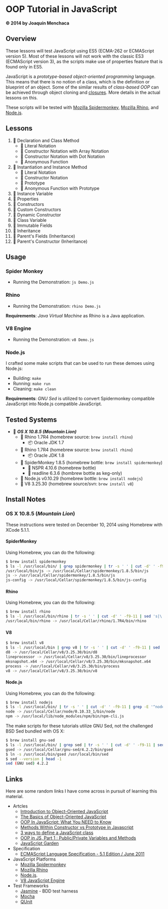 # OOP Tutorial in JavaScript
**© 2014 by Joaquín Menchaca**

## Overview

These lessons will test JavaScript using ES5 (ECMA-262 or ECMAScript version 5).  Most of these lessons will not work with the classic ES3 (ECMAScript version 3), as the scripts make use of properties feature that is found only in ES5.

JavaScript is a *prototype-based object-oriented programming* language. This means that there is no notion of a class, which is the definition or blueprint of an object.  Some of the similar results of *class-based OOP* can be achieved through object cloning and [closures](https://developer.mozilla.org/en-US/docs/Web/JavaScript/Guide/Closures).  More details in the actual lessons on this.

These scripts will be tested with [Mozilla Spidermonkey](https://developer.mozilla.org/en-US/docs/Mozilla/Projects/SpiderMonkey), [Mozilla Rhino](https://developer.mozilla.org/en-US/docs/Mozilla/Projects/Rhino), and [Node.js](http://nodejs.org/).

## Lessons

1. :green_book: Declaration and Class Method
    * :page_facing_up: Literal Notation
    * :page_facing_up: Constructor Notation with Array Notation
    * :page_facing_up: Constructor Notation with Dot Notation
    * :page_facing_up: Anonymous Function
2. :green_book: Instantiation and Instance Method
    * :page_facing_up: Literal Notation
    * :page_facing_up: Constructor Notation
    * :page_facing_up: Prototype
    * :page_facing_up: Anonymous Function with Prototype
3. :green_book: Instance Variable
4. :green_book: Properties
5. :green_book: Constructors
6. :green_book: Custom Constructors
7. :green_book: Dynamic Constructor
8. :green_book: Class Variable
9. :closed_book: Immutable Fields
10. :green_book: Inheritance
11. :green_book: Parent's Fields (Inheritance)
12. :green_book: Parent's Constructor (Inheritance)

## Usage

### Spider Monkey

* Running the Demonstration: `js Demo.js`

### Rhino

* Running the Demonstration: `rhino Demo.js`

**Requirements**: *Java Virtual Machine* as Rhino is a Java application.

### V8 Engine

* Running the Demonstration: `v8 Demo.js`

### Node.js

I crafted some make scripts that can be used to run these demoes using Node.js:

* Building: `make`
* Running: `make run`
* Cleaning: `make clean`

**Requirements**: *GNU Sed* is utilized to convert Spidermonkey compatible JavaScript into Node.js compatible JavaScript.

## Tested Systems

* :dvd: *__OS X 10.8.5 (Mountain Lion)__*
  * :beer: Rhino 1.7R4 (homebrew source: `brew install rhino`)
    * :package: Oracle JDK 1.7
  * :beer: Rhino 1.7R4 (homebrew source: `brew install rhino`)
    * :package: Oracle JDK 1.8
  * :beer: SpiderMonkey 1.8.5 (homebrew bottle: `brew install spidermonkey`)
    * :beer: NSPR 4.10.6 (homebrew bottle)
    * :beer: readline 6.3.6 (hombrew bottle as keg-only)
  * :beer: Node.js v0.10.29  (homebrew bottle: `brew install nodejs`)
  * :beer: V8 3.25.30 (homebrew source/svn: `brew install v8`)

## Install Notes

### OS X 10.8.5 (*Mountain Lion*)

These instructions were tested on December 10, 2014 using Homebrew with XCode 5.1.1.

#### SpiderMonkey

Using Homebrew, you can do the following:

```bash
$ brew install spidermonkey
$ ls -l /usr/local/bin/ | grep spidermonkey | tr -s ' ' | cut -d' ' -f9-11 | sed 's|\.\.|/usr/local|'
/usr/local/bin/js -> /usr/local/Cellar/spidermonkey/1.8.5/bin/js
js -> /usr/local/Cellar/spidermonkey/1.8.5/bin/js
js-config -> /usr/local/Cellar/spidermonkey/1.8.5/bin/js-config
```

#### Rhino

Using Homebrew, you can do the following:

```bash
$ brew install rhino
$ ls -l /usr/local/bin/rhino | tr -s ' ' | cut -d' ' -f9-11 | sed 's|\.\.|/usr/local|'
/usr/local/bin/rhino -> /usr/local/Cellar/rhino/1.7R4/bin/rhino
```

#### V8

```bash
$ brew install v8
$ ls -l /usr/local/bin | grep v8 | tr -s ' ' | cut -d' ' -f9-11 | sed 's|\.\.|/usr/local|'
d8 -> /usr/local/Cellar/v8/3.25.30/bin/d8
lineprocessor -> /usr/local/Cellar/v8/3.25.30/bin/lineprocessor
mksnapshot.x64 -> /usr/local/Cellar/v8/3.25.30/bin/mksnapshot.x64
process -> /usr/local/Cellar/v8/3.25.30/bin/process
v8 -> /usr/local/Cellar/v8/3.25.30/bin/v8
```

#### Node.js

Using Homebrew, you can do the following:

```bash
$ brew install nodejs
$ ls -l /usr/local/bin/ | tr -s ' ' | cut -d' ' -f9-11 | grep -E '^node|npm' | sed 's|\.\.|/usr/local|'
node -> /usr/local/Cellar/node/0.10.33_1/bin/node
npm -> /usr/local/lib/node_modules/npm/bin/npm-cli.js
```

The make scripts for these tutorials utilize GNU Sed, not the challenged BSD Sed bundled with OS X:

```bash
$ brew install gnu-sed
$ ls -l /usr/local/bin/ | grep sed | tr -s ' ' | cut -d' ' -f9-11 | sed 's|\.\.|/usr/local|'
gsed -> /usr/local/Cellar/gnu-sed/4.2.2/bin/gsed
$ ln -s /usr/local/bin/gsed /usr/local/bin/sed
$ sed --version | head -1
sed (GNU sed) 4.2.2
```

## Links

Here are some random links I have come across in pursuit of learning this material.

* Artcles
  * [Introduction to Object-Oriented JavaScript](https://developer.mozilla.org/en-US/docs/Web/JavaScript/Introduction_to_Object-Oriented_JavaScript)
  * [The Basics of Object-Oriented JavaScript](http://code.tutsplus.com/tutorials/the-basics-of-object-oriented-javascript--net-7670)
  * [OOP In JavaScript: What You NEED to Know](http://javascriptissexy.com/oop-in-javascript-what-you-need-to-know/)
  * [Methods Within Constructor vs Prototype in Javascript](http://thecodeship.com/web-development/methods-within-constructor-vs-prototype-in-javascript/)
  * [3 ways to define a JavaScript class](http://www.phpied.com/3-ways-to-define-a-javascript-class/)
  * [OOP in JS, Part 1 : Public/Private Variables and Methods](http://phrogz.net/JS/classes/OOPinJS.html)
  * [JavaScript Garden](http://bonsaiden.github.io/JavaScript-Garden/)
* Specification
  * [ECMAScript Language Specification - 5.1 Edition / June 2011](http://www.ecma-international.org/publications/files/ECMA-ST/Ecma-262.pdf)
* JavaScript Platforms
  * [Mozilla Spidermonkey](https://developer.mozilla.org/en-US/docs/Mozilla/Projects/SpiderMonkey)
  * [Mozilla Rhino](https://developer.mozilla.org/en-US/docs/Mozilla/Projects/Rhino)
  * [Node.js](http://nodejs.org/).
  * [V8 JavaScript Engine](https://code.google.com/p/v8/)
* Test Frameworks
  * [Jasmine](http://jasmine.github.io/) - BDD test harness
  * [Mocha](http://mochajs.org/)
  * [QUnit](http://qunitjs.com/)
